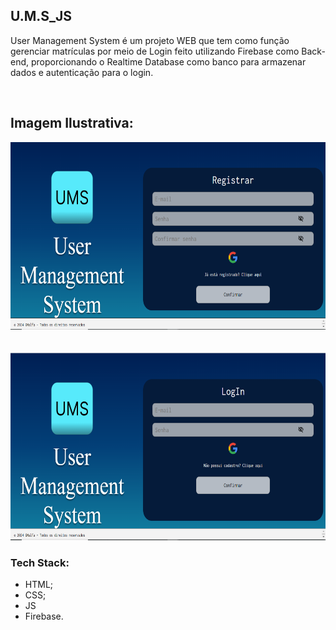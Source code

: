 ## U.M.S_JS
User Management System é um projeto WEB que tem como função gerenciar matrículas por meio de Login feito utilizando Firebase como Back-end, proporcionando o Realtime Database 
como banco para armazenar dados e autenticação para o login.

<br>

## Imagem Ilustrativa:
<img src="https://github.com/Malfaa/ums_js/blob/main/registrar_imagem.PNG" width=550px height=300px></img>
<br>
<br>
<br>
<img src="https://github.com/Malfaa/ums_js/blob/main/logar_imagem.PNG" width=550px height=300px></img>
<br>
### Tech Stack:
- HTML;
- CSS;
- JS
- Firebase.

